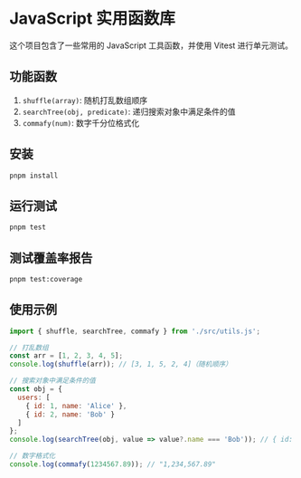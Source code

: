 # JavaScript 实用函数库

这个项目包含了一些常用的 JavaScript 工具函数，并使用 Vitest 进行单元测试。

## 功能函数

1. `shuffle(array)`: 随机打乱数组顺序
2. `searchTree(obj, predicate)`: 递归搜索对象中满足条件的值
3. `commafy(num)`: 数字千分位格式化

## 安装

```bash
pnpm install
```

## 运行测试

```bash
pnpm test
```

## 测试覆盖率报告

```bash
pnpm test:coverage
```

## 使用示例

```javascript
import { shuffle, searchTree, commafy } from './src/utils.js';

// 打乱数组
const arr = [1, 2, 3, 4, 5];
console.log(shuffle(arr)); // [3, 1, 5, 2, 4]（随机顺序）

// 搜索对象中满足条件的值
const obj = { 
  users: [
    { id: 1, name: 'Alice' },
    { id: 2, name: 'Bob' }
  ]
};
console.log(searchTree(obj, value => value?.name === 'Bob')); // { id: 2, name: 'Bob' }

// 数字格式化
console.log(commafy(1234567.89)); // "1,234,567.89"
``` 
